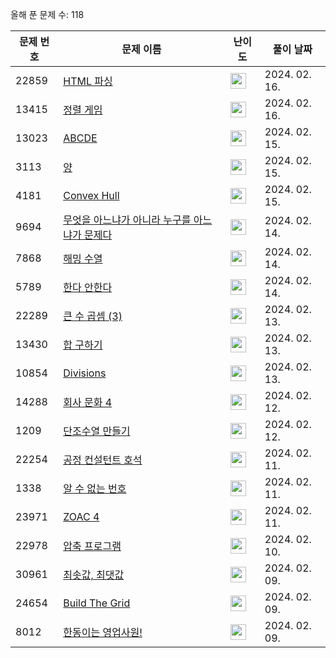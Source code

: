 올해 푼 문제 수: 118

| 문제 번호 | 문제 이름 | 난이도 | 풀이 날짜 |
| --- | --- | --- | --- |
| 22859 | [HTML 파싱](https://www.acmicpc.net/problem/22859) | <img height="25px" width="25px=" src="https://static.solved.ac/tier_small/13.svg"/> | 2024. 02. 16.  |
| 13415 | [정렬 게임](https://www.acmicpc.net/problem/13415) | <img height="25px" width="25px=" src="https://static.solved.ac/tier_small/15.svg"/> | 2024. 02. 16.  |
| 13023 | [ABCDE](https://www.acmicpc.net/problem/13023) | <img height="25px" width="25px=" src="https://static.solved.ac/tier_small/11.svg"/> | 2024. 02. 15.  |
| 3113 | [양](https://www.acmicpc.net/problem/3113) | <img height="25px" width="25px=" src="https://static.solved.ac/tier_small/16.svg"/> | 2024. 02. 15.  |
| 4181 | [Convex Hull](https://www.acmicpc.net/problem/4181) | <img height="25px" width="25px=" src="https://static.solved.ac/tier_small/17.svg"/> | 2024. 02. 15.  |
| 9694 | [무엇을 아느냐가 아니라 누구를 아느냐가 문제다](https://www.acmicpc.net/problem/9694) | <img height="25px" width="25px=" src="https://static.solved.ac/tier_small/13.svg"/> | 2024. 02. 14.  |
| 7868 | [해밍 수열](https://www.acmicpc.net/problem/7868) | <img height="25px" width="25px=" src="https://static.solved.ac/tier_small/11.svg"/> | 2024. 02. 14.  |
| 5789 | [한다 안한다](https://www.acmicpc.net/problem/5789) | <img height="25px" width="25px=" src="https://static.solved.ac/tier_small/3.svg"/> | 2024. 02. 14.  |
| 22289 | [큰 수 곱셈 (3)](https://www.acmicpc.net/problem/22289) | <img height="25px" width="25px=" src="https://static.solved.ac/tier_small/20.svg"/> | 2024. 02. 13.  |
| 13430 | [합 구하기](https://www.acmicpc.net/problem/13430) | <img height="25px" width="25px=" src="https://static.solved.ac/tier_small/16.svg"/> | 2024. 02. 13.  |
| 10854 | [Divisions](https://www.acmicpc.net/problem/10854) | <img height="25px" width="25px=" src="https://static.solved.ac/tier_small/21.svg"/> | 2024. 02. 13.  |
| 14288 | [회사 문화 4](https://www.acmicpc.net/problem/14288) | <img height="25px" width="25px=" src="https://static.solved.ac/tier_small/18.svg"/> | 2024. 02. 12.  |
| 1209 | [단조수열 만들기](https://www.acmicpc.net/problem/1209) | <img height="25px" width="25px=" src="https://static.solved.ac/tier_small/17.svg"/> | 2024. 02. 12.  |
| 22254 | [공정 컨설턴트 호석](https://www.acmicpc.net/problem/22254) | <img height="25px" width="25px=" src="https://static.solved.ac/tier_small/13.svg"/> | 2024. 02. 11.  |
| 1338 | [알 수 없는 번호](https://www.acmicpc.net/problem/1338) | <img height="25px" width="25px=" src="https://static.solved.ac/tier_small/12.svg"/> | 2024. 02. 11.  |
| 23971 | [ZOAC 4](https://www.acmicpc.net/problem/23971) | <img height="25px" width="25px=" src="https://static.solved.ac/tier_small/3.svg"/> | 2024. 02. 11.  |
| 22978 | [압축 프로그램](https://www.acmicpc.net/problem/22978) | <img height="25px" width="25px=" src="https://static.solved.ac/tier_small/20.svg"/> | 2024. 02. 10.  |
| 30961 | [최솟값, 최댓값](https://www.acmicpc.net/problem/30961) | <img height="25px" width="25px=" src="https://static.solved.ac/tier_small/12.svg"/> | 2024. 02. 09.  |
| 24654 | [Build The Grid](https://www.acmicpc.net/problem/24654) | <img height="25px" width="25px=" src="https://static.solved.ac/tier_small/14.svg"/> | 2024. 02. 09.  |
| 8012 | [한동이는 영업사원!](https://www.acmicpc.net/problem/8012) | <img height="25px" width="25px=" src="https://static.solved.ac/tier_small/16.svg"/> | 2024. 02. 09.  |
